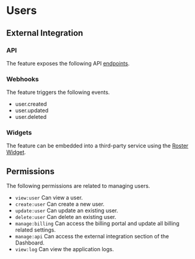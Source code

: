 # Users

## External Integration

### API

The feature exposes the following API [endpoints](https://perscom.io/documentation/api/#/Users).

### Webhooks

The feature triggers the following events.

- user.created
- user.updated
- user.deleted

### Widgets

The feature can be embedded into a third-party service using the [Roster Widget](/external-integration/widgets/roster).

## Permissions

The following permissions are related to managing users.

- `view:user` Can view a user.
- `create:user` Can create a new user.
- `update:user` Can update an existing user.
- `delete:user` Can delete an existing user.
- `manage:billing` Can access the billing portal and update all billing related settings.
- `manage:api` Can access the external integration section of the Dashboard.
- `view:log` Can view the application logs.
